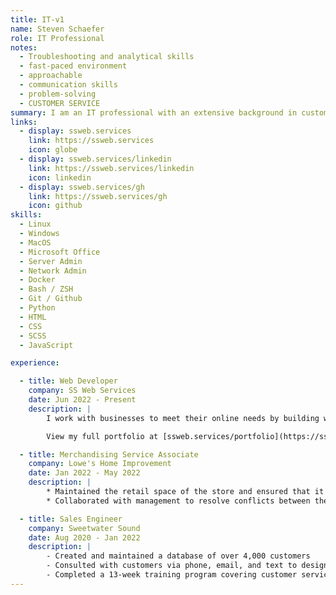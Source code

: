 ```yaml
---
title: IT-v1
name: Steven Schaefer
role: IT Professional
notes: 
  - Troubleshooting and analytical skills
  - fast-paced environment
  - approachable
  - communication skills
  - problem-solving
  - CUSTOMER SERVICE
summary: I am an IT professional with an extensive background in customer service. I am skilled at working collaboratively with a team to troubleshoot and find creative solutions to complex and technical problems.
links: 
  - display: ssweb.services
    link: https://ssweb.services
    icon: globe
  - display: ssweb.services/linkedin
    link: https://ssweb.services/linkedin
    icon: linkedin
  - display: ssweb.services/gh
    link: https://ssweb.services/gh
    icon: github
skills: 
  - Linux
  - Windows
  - MacOS
  - Microsoft Office
  - Server Admin
  - Network Admin
  - Docker
  - Bash / ZSH
  - Git / Github
  - Python
  - HTML
  - CSS
  - SCSS
  - JavaScript

experience: 

  - title: Web Developer
    company: SS Web Services
    date: Jun 2022 - Present 
    description: |
        I work with businesses to meet their online needs by building websites, managing google listings, tracking website traffic, managing hosting and DNS, etc.

        View my full portfolio at [ssweb.services/portfolio](https://ssweb.services/portfolio)

  - title: Merchandising Service Associate
    company: Lowe's Home Improvement
    date: Jan 2022 - May 2022
    description: |
        * Maintained the retail space of the store and ensured that it was compliant with the planogram
        * Collaborated with management to resolve conflicts between the planogram and the needs of other departments

  - title: Sales Engineer
    company: Sweetwater Sound
    date: Aug 2020 - Jan 2022
    description: |
        - Created and maintained a database of over 4,000 customers 
        - Consulted with customers via phone, email, and text to design all types of music and audio systems, as well as troubleshooting products after the sale
        - Completed a 13-week training program covering customer service and selling, as well as attending 4 hours of sales training per week
---
```

